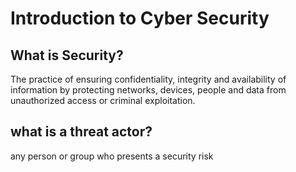 # Introduction to Cyber Security

## What is Security?

The practice of ensuring confidentiality, integrity and availability of information by protecting networks, devices, people and data from unauthorized access or criminal exploitation.

## what is a threat actor?

any person or group who presents a security risk